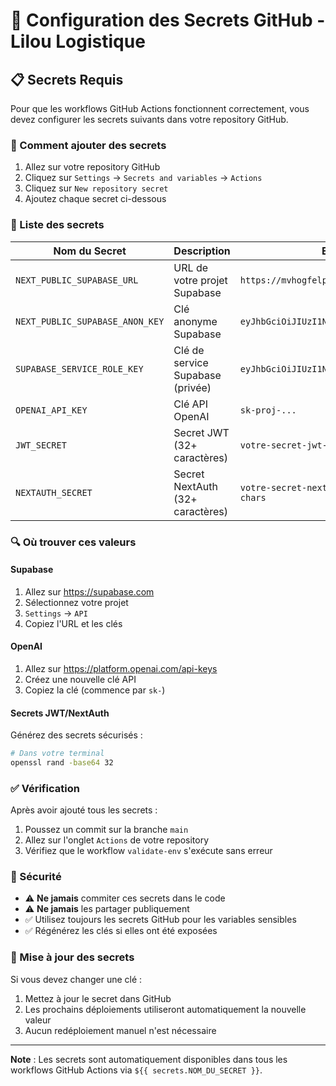 # 🔐 Configuration des Secrets GitHub - Lilou Logistique

## 📋 Secrets Requis

Pour que les workflows GitHub Actions fonctionnent correctement, vous devez configurer les secrets suivants dans votre repository GitHub.

### 🔧 Comment ajouter des secrets

1. Allez sur votre repository GitHub
2. Cliquez sur `Settings` → `Secrets and variables` → `Actions`
3. Cliquez sur `New repository secret`
4. Ajoutez chaque secret ci-dessous

### 📝 Liste des secrets

| Nom du Secret | Description | Exemple |
|---------------|-------------|---------|
| `NEXT_PUBLIC_SUPABASE_URL` | URL de votre projet Supabase | `https://mvhogfelpbufnrklxpxq.supabase.co` |
| `NEXT_PUBLIC_SUPABASE_ANON_KEY` | Clé anonyme Supabase | `eyJhbGciOiJIUzI1NiIsInR5cCI6IkpXVCJ9...` |
| `SUPABASE_SERVICE_ROLE_KEY` | Clé de service Supabase (privée) | `eyJhbGciOiJIUzI1NiIsInR5cCI6IkpXVCJ9...` |
| `OPENAI_API_KEY` | Clé API OpenAI | `sk-proj-...` |
| `JWT_SECRET` | Secret JWT (32+ caractères) | `votre-secret-jwt-super-securise-32-chars` |
| `NEXTAUTH_SECRET` | Secret NextAuth (32+ caractères) | `votre-secret-nextauth-super-securise-32-chars` |

### 🔍 Où trouver ces valeurs

#### Supabase
1. Allez sur https://supabase.com
2. Sélectionnez votre projet
3. `Settings` → `API`
4. Copiez l'URL et les clés

#### OpenAI
1. Allez sur https://platform.openai.com/api-keys
2. Créez une nouvelle clé API
3. Copiez la clé (commence par `sk-`)

#### Secrets JWT/NextAuth
Générez des secrets sécurisés :
```bash
# Dans votre terminal
openssl rand -base64 32
```

### ✅ Vérification

Après avoir ajouté tous les secrets :

1. Poussez un commit sur la branche `main`
2. Allez sur l'onglet `Actions` de votre repository
3. Vérifiez que le workflow `validate-env` s'exécute sans erreur

### 🚨 Sécurité

- ⚠️ **Ne jamais** commiter ces secrets dans le code
- ⚠️ **Ne jamais** les partager publiquement
- ✅ Utilisez toujours les secrets GitHub pour les variables sensibles
- ✅ Régénérez les clés si elles ont été exposées

### 🔄 Mise à jour des secrets

Si vous devez changer une clé :

1. Mettez à jour le secret dans GitHub
2. Les prochains déploiements utiliseront automatiquement la nouvelle valeur
3. Aucun redéploiement manuel n'est nécessaire

---

**Note** : Les secrets sont automatiquement disponibles dans tous les workflows GitHub Actions via `${{ secrets.NOM_DU_SECRET }}`. 